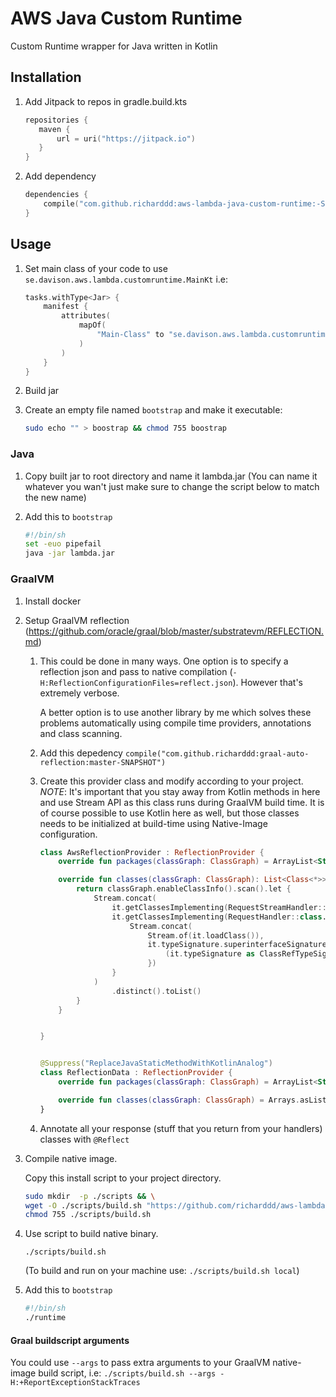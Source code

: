 # AWS Java Custom Runtime
Custom Runtime wrapper for Java written in Kotlin

## Installation

1. Add Jitpack to repos in gradle.build.kts
    
    ```kotlin
    repositories {
       maven {
           url = uri("https://jitpack.io")
       }
    }
    ```

2. Add dependency
    ```kotlin
    dependencies {
        compile("com.github.richarddd:aws-lambda-java-custom-runtime:-SNAPSHOT")
    }
    ```
## Usage

1. Set main class of your code to use `se.davison.aws.lambda.customruntime.MainKt` i.e:

    ```kotlin
    tasks.withType<Jar> {
        manifest {
            attributes(
                mapOf(
                    "Main-Class" to "se.davison.aws.lambda.customruntime.MainKt"
                )
            )
        }
    }
    ```

2. Build jar

3. Create an empty file named `bootstrap` and make it executable:

    ```bash
   sudo echo "" > boostrap && chmod 755 boostrap
   ```

### Java

1. Copy built jar to root directory and name it lambda.jar (You can name it whatever you wan't just make sure to change the script below to match the new name)

2. Add this to `bootstrap`

    ```bash
    #!/bin/sh
    set -euo pipefail
    java -jar lambda.jar
   ```

### GraalVM

1. Install docker

2. Setup GraalVM reflection (https://github.com/oracle/graal/blob/master/substratevm/REFLECTION.md)

    1. This could be done in many ways. One option is to specify a reflection json and pass to native compilation (`-H:ReflectionConfigurationFiles=reflect.json`). However that's extremely verbose.
    
        A better option is to use another library by me which solves these problems automatically using compile time providers, annotations and class scanning.
        
    2. Add this depedency `compile("com.github.richarddd:graal-auto-reflection:master-SNAPSHOT")`
    
    3. Create this provider class and modify according to your project.
    *NOTE*: It's important that you stay away from Kotlin methods in here and use Stream API as this class runs during GraalVM build time. It is of course possible to use Kotlin here as well, but those classes needs to be initialized at build-time using Native-Image configuration.
 
       ```kotlin
       class AwsReflectionProvider : ReflectionProvider {
           override fun packages(classGraph: ClassGraph) = ArrayList<String>()
       
           override fun classes(classGraph: ClassGraph): List<Class<*>> {
               return classGraph.enableClassInfo().scan().let {
                   Stream.concat(
                       it.getClassesImplementing(RequestStreamHandler::class.java.name).stream().map { it.loadClass() },
                       it.getClassesImplementing(RequestHandler::class.java.name).stream().flatMap {
                           Stream.concat(
                               Stream.of(it.loadClass()),
                               it.typeSignature.superinterfaceSignatures[0].typeArguments.stream().map {
                                   (it.typeSignature as ClassRefTypeSignature).loadClass()
                               })
                       }
                   )
                       .distinct().toList()
               }
           }
       
       
       }
       
       
       @Suppress("ReplaceJavaStaticMethodWithKotlinAnalog")
       class ReflectionData : ReflectionProvider {
           override fun packages(classGraph: ClassGraph) = ArrayList<String>()
       
           override fun classes(classGraph: ClassGraph) = Arrays.asList(APIGatewayProxyResponseEvent::class.java)
       }
       ```
    
    4. Annotate all your response (stuff that you return from your handlers) classes with `@Reflect`
    
4. Compile native image.
    
    Copy this install script to your project directory.

    ```bash
    sudo mkdir  -p ./scripts && \
    wget -O ./scripts/build.sh "https://github.com/richarddd/aws-lambda-java-custom-runtime/raw/master/build.sh" && \
    chmod 755 ./scripts/build.sh
   ```
    
5. Use script to build native binary.

    `./scripts/build.sh`
    
    (To build and run on your machine use: `./scripts/build.sh local`)

6. Add this to `bootstrap`

    ```bash
    #!/bin/sh
    ./runtime
   ```

#### Graal buildscript arguments
You could use `--args` to pass extra arguments to your GraalVM native-image build script, i.e: `./scripts/build.sh --args -H:+ReportExceptionStackTraces`



    
